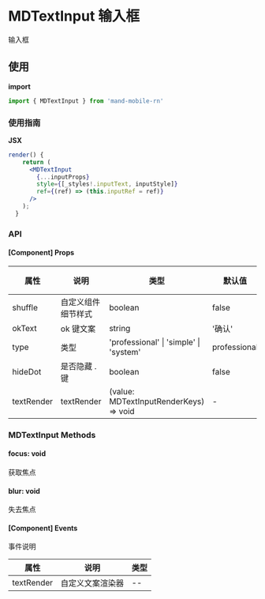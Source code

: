 # MDTextInput 输入框

输入框

## 使用

**import**

```javascript
import { MDTextInput } from 'mand-mobile-rn'
```

### 使用指南

**JSX**

```jsx
render() {
    return (
      <MDTextInput
        {...inputProps}
        style={[_styles!.inputText, inputStyle]}
        ref={(ref) => (this.inputRef = ref)}
      />
    );
  }
```

### API

#### [Component] Props

| 属性       | 说明               | 类型                                   | 默认值       | 必须 | 备注 |
| ---------- | ------------------ | -------------------------------------- | ------------ | ---- | ---- |
| shuffle    | 自定义组件细节样式 | boolean                                | false        | N    |      |
| okText     | ok 键文案          | string                                 | '确认'       | N    | -    |
| type       | 类型               | 'professional' \| 'simple' \| 'system' | professional | N    | -    |
| hideDot    | 是否隐藏 . 键      | boolean                                | false        | N    | -    |
| textRender | textRender         | (value: MDTextInputRenderKeys) => void | -            | N    | -    |

### MDTextInput Methods

#### focus: void

获取焦点

#### blur: void

失去焦点

#### [Component] Events

事件说明

| 属性       | 说明             | 类型 |
| ---------- | ---------------- | ---- |
| textRender | 自定义文案渲染器 | --   |
